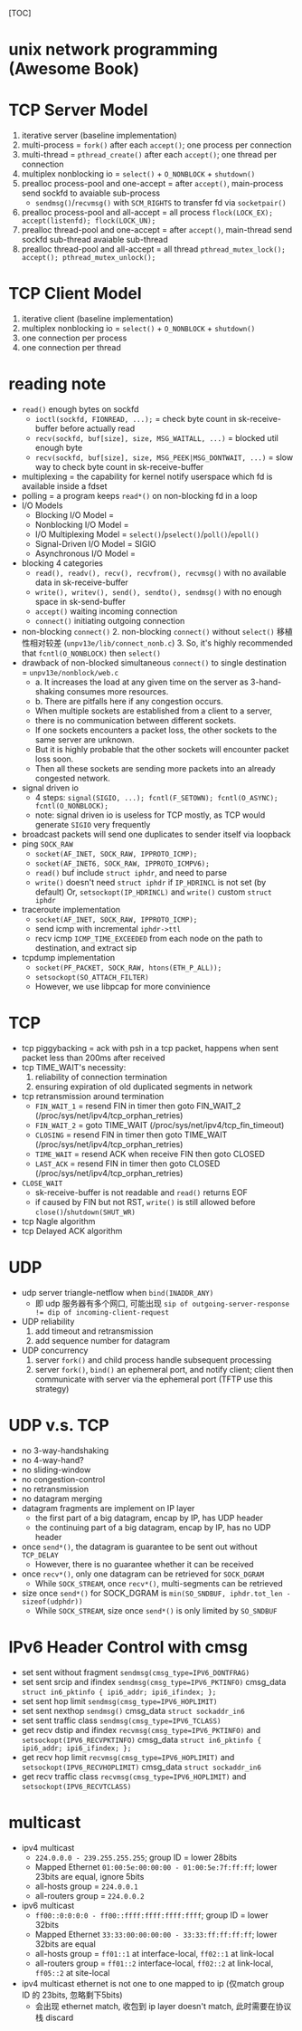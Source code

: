 [TOC]
# unix network programming (Awesome Book)

# TCP Server Model
1. iterative server (baseline implementation)
2. multi-process = `fork()` after each `accept()`; one process per connection
3. multi-thread  = `pthread_create()` after each `accept()`; one thread per connection
4. multiplex nonblocking io = `select()` + `O_NONBLOCK` + `shutdown()`
5. prealloc process-pool and one-accept = after `accept()`, main-process send sockfd to avaiable sub-process
    + `sendmsg()`/`recvmsg()` with `SCM_RIGHTS` to transfer fd via `socketpair()`
6. prealloc process-pool and all-accept = all process `flock(LOCK_EX); accept(listenfd); flock(LOCK_UN);`
7. prealloc thread-pool and one-accept = after `accept()`, main-thread send sockfd sub-thread avaiable sub-thread
8. prealloc thread-pool and all-accept = all thread `pthread_mutex_lock(); accept(); pthread_mutex_unlock();`

# TCP Client Model
1. iterative client (baseline implementation)
2. multiplex nonblocking io = `select()` + `O_NONBLOCK` + `shutdown()`
3. one connection per process
4. one connection per thread

# reading note
+ `read()` enough bytes on sockfd
    + `ioctl(sockfd, FIONREAD, ...);` = check byte count in sk-receive-buffer before actually read
    + `recv(sockfd, buf[size], size, MSG_WAITALL, ...)` = blocked util enough byte
    + `recv(sockfd, buf[size], size, MSG_PEEK|MSG_DONTWAIT, ...)` = slow way to check byte count in sk-receive-buffer
+ multiplexing = the capability for kernel notify userspace which fd is available inside a fdset
+ polling = a program keeps `read*()` on non-blocking fd in a loop
+ I/O Models
    + Blocking I/O Model      =
    + Nonblocking I/O Model   =
    + I/O Multiplexing Model  = `select()`/`pselect()`/`poll()`/`epoll()`
    + Signal-Driven I/O Model = SIGIO
    + Asynchronous I/O Model  =
+ blocking 4 categories
    + `read(), readv(), recv(), recvfrom(), recvmsg()` with no available data in sk-receive-buffer
    + `write(), writev(), send(), sendto(), sendmsg()` with no enough space in sk-send-buffer
    + `accept()` waiting incoming connection
    + `connect()` initiating outgoing connection
+ non-blocking `connect()`
    2. non-blocking `connect()` without `select()` 移植性相对较差 (`unpv13e/lib/connect_nonb.c`)
    3. So, it's highly recommended that `fcntl(O_NONBLOCK)` then `select()`
+ drawback of non-blocked simultaneous `connect()` to single destination = `unpv13e/nonblock/web.c`
    + a. It increases the load at any given time on the server as 3-hand-shaking consumes more resources.
    + b. There are pitfalls here if any congestion occurs.
    +    When multiple sockets are established from a client to a server,
    +    there is no communication between different sockets.
    +    If one sockets encounters a packet loss, the other sockets to the same server are unknown.
    +    But it is highly probable that the other sockets will encounter packet loss soon.
    +    Then all these sockets are sending more packets into an already congested network.
+ signal driven io
    + 4 steps: `signal(SIGIO, ...); fcntl(F_SETOWN); fcntl(O_ASYNC); fcntl(O_NONBLOCK);`
    + note: signal driven io is useless for TCP mostly, as TCP would generate `SIGIO` very frequently
+ broadcast packets will send one duplicates to sender itself via loopback
+ ping `SOCK_RAW`
    + `socket(AF_INET, SOCK_RAW, IPPROTO_ICMP);`
    + `socket(AF_INET6, SOCK_RAW, IPPROTO_ICMPV6);`
    + `read()` buf include `struct iphdr`, and need to parse
    + `write()` doesn't need `struct iphdr` if `IP_HDRINCL` is not set (by default)
      Or, `setsockopt(IP_HDRINCL)` and `write()` custom `struct iphdr`
+ traceroute implementation
    + `socket(AF_INET, SOCK_RAW, IPPROTO_ICMP);`
    + send icmp with incremental `iphdr->ttl`
    + recv icmp `ICMP_TIME_EXCEEDED` from each node on the path to destination, and extract sip
+ tcpdump implementation
    + `socket(PF_PACKET, SOCK_RAW, htons(ETH_P_ALL));`
    + `setsockopt(SO_ATTACH_FILTER)`
    + However, we use libpcap for more convinience

# TCP
+ tcp piggybacking = ack with psh in a tcp packet, happens when sent packet less than 200ms after received
+ tcp TIME_WAIT's necessity:
    1. reliability of connection termination
    2. ensuring expiration of old duplicated segments in network
+ tcp retransmission around termination
    + `FIN_WAIT_1` = resend FIN in timer then goto FIN_WAIT_2     (/proc/sys/net/ipv4/tcp_orphan_retries)
    + `FIN_WAIT_2` = goto TIME_WAIT                               (/proc/sys/net/ipv4/tcp_fin_timeout)
    + `CLOSING`    = resend FIN in timer then goto TIME_WAIT      (/proc/sys/net/ipv4/tcp_orphan_retries)
    + `TIME_WAIT`  = resend ACK when receive FIN then goto CLOSED
    + `LAST_ACK`   = resend FIN in timer then goto CLOSED         (/proc/sys/net/ipv4/tcp_orphan_retries)
+ `CLOSE_WAIT`
    + sk-receive-buffer is not readable and `read()` returns EOF
    + if caused by FIN but not RST, `write()` is still allowed before `close()`/`shutdown(SHUT_WR)`
+ tcp Nagle algorithm
+ tcp Delayed ACK algorithm

# UDP
+ udp server triangle-netflow when `bind(INADDR_ANY)`
    + 即 udp 服务器有多个网口, 可能出现 `sip of outgoing-server-response != dip of incoming-client-request`
+ UDP reliability
    1. add timeout and retransmission
    2. add sequence number for datagram
+ UDP concurrency
    1. server `fork()` and child process handle subsequent processing
    2. server `fork()`, `bind()` an ephemeral port, and notify client;
       client then communicate with server via the ephemeral port (TFTP use this strategy)

# UDP v.s. TCP
+ no 3-way-handshaking
+ no 4-way-hand?
+ no sliding-window
+ no congestion-control
+ no retransmission
+ no datagram merging
+ datagram fragments are implement on IP layer
    + the first part of a big datagram, encap by IP, has UDP header
    + the continuing part of a big datagram, encap by IP, has no UDP header
+ once `send*()`, the datagram is guarantee to be sent out without `TCP_DELAY`
    + However, there is no guarantee whether it can be received
+ once `recv*()`, only one datagram can be retrieved for `SOCK_DGRAM`
    + While `SOCK_STREAM`, once `recv*()`, multi-segments can be retrieved
+ size once `send*()` for SOCK_DGRAM is `min(SO_SNDBUF, iphdr.tot_len - sizeof(udphdr))`
    + While `SOCK_STREAM`, size once `send*()` is only limited by `SO_SNDBUF`

# IPv6 Header Control with cmsg
+ set sent without fragment `sendmsg(cmsg_type=IPV6_DONTFRAG)`
+ set sent srcip and ifindex `sendmsg(cmsg_type=IPV6_PKTINFO)`
    cmsg_data `struct in6_pktinfo { ipi6_addr; ipi6_ifindex; };`
+ set sent hop limit     `sendmsg(cmsg_type=IPV6_HOPLIMIT)`
+ set sent nexthop       `sendmsg()`
    cmsg_data `struct sockaddr_in6`
+ set sent traffic class `sendmsg(cmsg_type=IPV6_TCLASS)`
+ get recv dstip and ifindex `recvmsg(cmsg_type=IPV6_PKTINFO)` and `setsockopt(IPV6_RECVPKTINFO)`
    cmsg_data `struct in6_pktinfo { ipi6_addr; ipi6_ifindex; };`
+ get recv hop limit     `recvmsg(cmsg_type=IPV6_HOPLIMIT)` and `setsockopt(IPV6_RECVHOPLIMIT)`
    cmsg_data `struct sockaddr_in6`
+ get recv traffic class `recvmsg(cmsg_type=IPV6_HOPLIMIT)` and `setsockopt(IPV6_RECVTCLASS)`

# multicast
+ ipv4 multicast
    + `224.0.0.0 - 239.255.255.255`; group ID = lower 28bits
    + Mapped Ethernet `01:00:5e:00:00:00 - 01:00:5e:7f:ff:ff`; lower 23bits are equal, ignore 5bits
    + all-hosts group = `224.0.0.1`
    + all-routers group = `224.0.0.2`
+ ipv6 multicast
    + `ff00::0:0:0:0 - ff00::ffff:ffff:ffff:ffff`; group ID = lower 32bits
    + Mapped Ethernet `33:33:00:00:00:00 - 33:33:ff:ff:ff:ff`; lower 32bits are equal
    + all-hosts group = `ff01::1` at interface-local, `ff02::1` at link-local
    + all-routers group = `ff01::2` interface-local, `ff02::2` at link-local,  `ff05::2` at site-local
+ ipv4 multicast ethernet is not one to one mapped to ip (仅match group ID 的 23bits, 忽略剩下5bits)
    + 会出现 ethernet match, 收包到 ip layer doesn't match, 此时需要在协议栈 discard